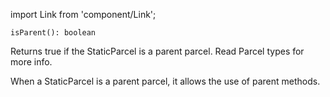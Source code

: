 import Link from 'component/Link';

```flow
isParent(): boolean
```

Returns true if the StaticParcel is a parent parcel. Read <Link to="/parcel-types">Parcel types</Link> for more info.

When a StaticParcel is a parent parcel, it allows the use of <Link to="/api/StaticParcel#parent_methods">parent methods</Link>.
